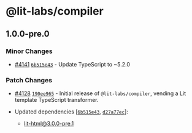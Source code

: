 # @lit-labs/compiler

## 1.0.0-pre.0

### Minor Changes

- [#4141](https://github.com/lit/lit/pull/4141) [`6b515e43`](https://github.com/lit/lit/commit/6b515e43c3a24cc8a593247d3aa72d81bcc724d5) - Update TypeScript to ~5.2.0

### Patch Changes

- [#4128](https://github.com/lit/lit/pull/4128) [`190ee965`](https://github.com/lit/lit/commit/190ee965df6d13ab9125f17034219478b5732a28) - Initial release of `@lit-labs/compiler`, vending a Lit template TypeScript transformer.

- Updated dependencies [[`6b515e43`](https://github.com/lit/lit/commit/6b515e43c3a24cc8a593247d3aa72d81bcc724d5), [`d27a77ec`](https://github.com/lit/lit/commit/d27a77ec3d3999e872df9218a2b07f90f22eb417)]:
  - lit-html@3.0.0-pre.1
